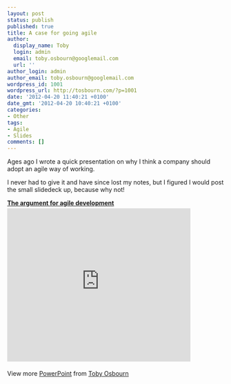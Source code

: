 ```yaml
---
layout: post
status: publish
published: true
title: A case for going agile
author:
  display_name: Toby
  login: admin
  email: toby.osbourn@googlemail.com
  url: ''
author_login: admin
author_email: toby.osbourn@googlemail.com
wordpress_id: 1001
wordpress_url: http://tosbourn.com/?p=1001
date: '2012-04-20 11:40:21 +0100'
date_gmt: '2012-04-20 10:40:21 +0100'
categories:
- Other
tags:
- Agile
- Slides
comments: []
---
```

<p>Ages ago I wrote a quick presentation on why I think a company should adopt an agile way of working.</p>
<p>I never had to give it and have since lost my notes, but I figured I would post the small slidedeck up, because why not!</p>
<div id="__ss_9153648" style="width: 425px;"><strong style="display: block; margin: 12px 0 4px;"><a title="The argument for agile development" href="http://www.slideshare.net/tosbourn/the-argument-for-agile-development" target="_blank">The argument for agile development</a></strong> <iframe src="http://www.slideshare.net/slideshow/embed_code/9153648" frameborder="0" marginwidth="0" marginheight="0" scrolling="no" width="425" height="355"></iframe></p>
<div style="padding: 5px 0 12px;">View more <a href="http://www.slideshare.net/thecroaker/death-by-powerpoint" target="_blank">PowerPoint</a> from <a href="http://www.slideshare.net/tosbourn" target="_blank">Toby Osbourn</a></div>
</div>
